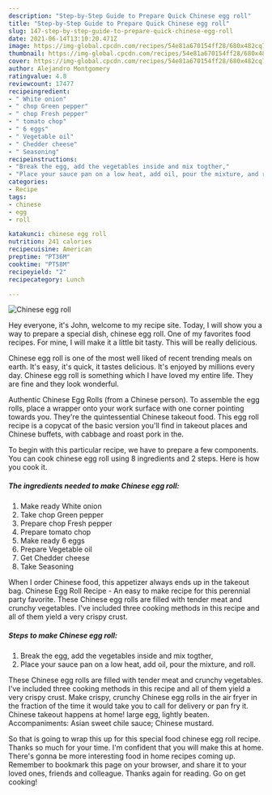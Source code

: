 ```yaml
---
description: "Step-by-Step Guide to Prepare Quick Chinese egg roll"
title: "Step-by-Step Guide to Prepare Quick Chinese egg roll"
slug: 147-step-by-step-guide-to-prepare-quick-chinese-egg-roll
date: 2021-06-14T13:10:20.471Z
image: https://img-global.cpcdn.com/recipes/54e81a670154ff28/680x482cq70/chinese-egg-roll-recipe-main-photo.jpg
thumbnail: https://img-global.cpcdn.com/recipes/54e81a670154ff28/680x482cq70/chinese-egg-roll-recipe-main-photo.jpg
cover: https://img-global.cpcdn.com/recipes/54e81a670154ff28/680x482cq70/chinese-egg-roll-recipe-main-photo.jpg
author: Alejandro Montgomery
ratingvalue: 4.8
reviewcount: 17477
recipeingredient:
- " White onion"
- " chop Green pepper"
- " chop Fresh pepper"
- " tomato chop"
- " 6 eggs"
- " Vegetable oil"
- " Chedder cheese"
- " Seasoning"
recipeinstructions:
- "Break the egg, add the vegetables inside and mix togther,"
- "Place your sauce pan on a low heat, add oil, pour the mixture, and roll."
categories:
- Recipe
tags:
- chinese
- egg
- roll

katakunci: chinese egg roll 
nutrition: 241 calories
recipecuisine: American
preptime: "PT36M"
cooktime: "PT58M"
recipeyield: "2"
recipecategory: Lunch

---
```



![Chinese egg roll](https://img-global.cpcdn.com/recipes/54e81a670154ff28/680x482cq70/chinese-egg-roll-recipe-main-photo.jpg)

Hey everyone, it's John, welcome to my recipe site. Today, I will show you a way to prepare a special dish, chinese egg roll. One of my favorites food recipes. For mine, I will make it a little bit tasty. This will be really delicious.

Chinese egg roll is one of the most well liked of recent trending meals on earth. It's easy, it's quick, it tastes delicious. It's enjoyed by millions every day. Chinese egg roll is something which I have loved my entire life. They are fine and they look wonderful.

Authentic Chinese Egg Rolls (from a Chinese person). To assemble the egg rolls, place a wrapper onto your work surface with one corner pointing towards you. They&#39;re the quintessential Chinese takeout food. This egg roll recipe is a copycat of the basic version you&#39;ll find in takeout places and Chinese buffets, with cabbage and roast pork in the.


To begin with this particular recipe, we have to prepare a few components. You can cook chinese egg roll using 8 ingredients and 2 steps. Here is how you cook it.

<!--inarticleads1-->

##### The ingredients needed to make Chinese egg roll:

1. Make ready  White onion
1. Take  chop Green pepper
1. Prepare  chop Fresh pepper
1. Prepare  tomato chop
1. Make ready  6 eggs
1. Prepare  Vegetable oil
1. Get  Chedder cheese
1. Take  Seasoning


When I order Chinese food, this appetizer always ends up in the takeout bag. Chinese Egg Roll Recipe - An easy to make recipe for this perennial party favorite. These Chinese egg rolls are filled with tender meat and crunchy vegetables. I&#39;ve included three cooking methods in this recipe and all of them yield a very crispy crust. 

<!--inarticleads2-->

##### Steps to make Chinese egg roll:

1. Break the egg, add the vegetables inside and mix togther,
1. Place your sauce pan on a low heat, add oil, pour the mixture, and roll.


These Chinese egg rolls are filled with tender meat and crunchy vegetables. I&#39;ve included three cooking methods in this recipe and all of them yield a very crispy crust. Make crispy, crunchy Chinese egg rolls in the air fryer in the fraction of the time it would take you to call for delivery or pan fry it. Chinese takeout happens at home! large egg, lightly beaten. Accompaniments: Asian sweet chile sauce; Chinese mustard. 

So that is going to wrap this up for this special food chinese egg roll recipe. Thanks so much for your time. I'm confident that you will make this at home. There's gonna be more interesting food in home recipes coming up. Remember to bookmark this page on your browser, and share it to your loved ones, friends and colleague. Thanks again for reading. Go on get cooking!
